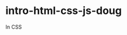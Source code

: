 # intro-html-css-js-doug
In CSS

<!--text-transform: uppercase;
        Transforma todas as letras maiusculas.

    box-shadow: 0 0 40px 40px red inset, 0 0 0 0 red; 
        Transforma o efeito do botão

    font-family: 'Montserrat', sans-serif;
        Tipo de fonte de escrita

    -webkit-transition: all 150ms ease-in-out;
        transition: all 150ms ease-in-out
            Velocidade do efeito de transição do preenchimento

    .Dobro:hover {
        box-shadow: 0 0 10px 0 blue inset, 0 0 10px 4px blue;
            Largura da borda interna e externa simultaneamente do efeito do preenchimento

    padding: 10px 10px;
        espaçamento dentro do quadrado para o texto
    -->